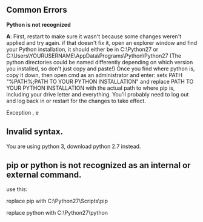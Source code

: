 ## Common Errors

**Python is not recognized**

**A**: First, restart to make sure it wasn't because some changes weren't applied and try again.
if that doesn't fix it, open an explorer window and find your Python installation, it should either be in    C:\Python27 or C:\Users\YOURUSERNAME\AppData\Programs\Python\Python27 (The python directories could be named differently depending on which version you installed, so don't just copy and paste!)
Once you find where python is, copy it down, then open cmd as an administrator and enter:
setx PATH "%PATH%;PATH TO YOUR PYTHON INSTALLATION"
and replace PATH TO YOUR PYTHON INSTALLATION with the actual path to where pip is, including your drive letter and everything. You'll probably need to log out and log back in or restart for the changes to take effect.

Exception , e

Invalid syntax.
-------------------------------------------------------------------
You are using python 3, download python 2.7 instead.


pip or python is not recognized as an internal or external command.
-------------------------------------------------------------------

use this:

replace pip with C:\Python27\Scripts\pip 

replace python with C:\Python27\python